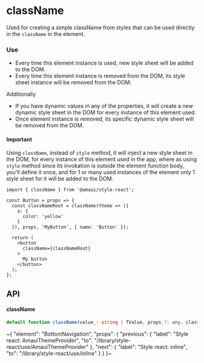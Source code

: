 
# className

Used for creating a simple className from styles that can be used directly in the `className` in the element.

### Use

- Every time this element instance is used, new style sheet will be added to the DOM.
- Every time this element instance is removed from the DOM, its style sheet instance will be removed from the DOM.

Additionally
- If you have dynamic values in any of the properties, it will create a new dynamic style sheet in the DOM for every instance of this element used.
- Once element instance is removed, its specific dynamic style sheet will be removed from the DOM.

#### Important
Using `className`, instead of `style` method, it will inject a new style sheet in the DOM, for every instance of this element used in the app, where as using `style` method since its invokation is outside the element function body, you'll define it once, and for 1 or many used instances of the element only 1 style sheet for it will be added to the DOM.

```tsx
import { className } from '@amaui/style-react';

const Button = props => {
  const classNameRoot = className(theme => ({
    a: {
      color: 'yellow'
    }
  }), props, 'MyButton', { name: 'Button' });

  return (
    <button
      className={classNameRoot}
    >
      My button
    </button>
  );
};
```

## API

#### className

```ts
default function className(value_: string | TValue, props_?: any, className_?: string, options_?: IOptions): string;
```


~{
  "element": "BottomNavigation",
  "props": {
    "previous": {
      "label": "Style react: AmauiThemeProvider",
      "to": "/library/style-react/use/AmauiThemeProvider"
    },
    "next": {
      "label": "Style react: inline",
      "to": "/library/style-react/use/inline"
    }
  }
}~
